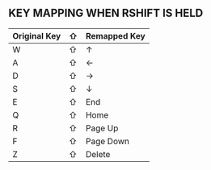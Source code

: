 ﻿## KEY MAPPING WHEN RSHIFT IS HELD
| Original Key | ⇧ | Remapped Key |
|--------------|---|--------------|
| W            | ⇧ | ↑            |
| A            | ⇧ | ←            |
| D            | ⇧ | →            |
| S            | ⇧ | ↓            |
| E            | ⇧ | End          |
| Q            | ⇧ | Home         |
| R            | ⇧ | Page Up      |
| F            | ⇧ | Page Down    |
| Z            | ⇧ | Delete       |